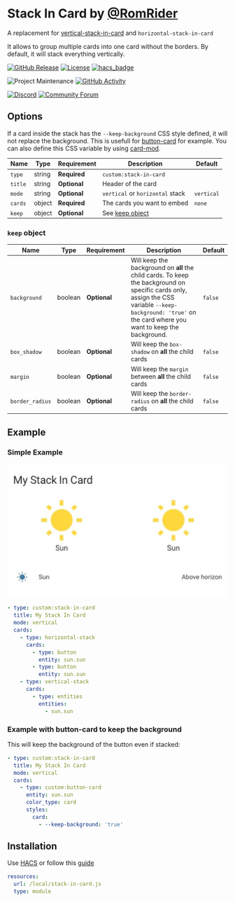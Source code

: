 # Stack In Card by [@RomRider](https://www.github.com/RomRider)

A replacement for [vertical-stack-in-card](https://github.com/ofekashery/vertical-stack-in-card) and `horizontal-stack-in-card`

It allows to group multiple cards into one card without the borders. By default, it will stack everything vertically.

[![GitHub Release][releases-shield]][releases]
[![License][license-shield]](LICENSE.md)
[![hacs_badge](https://img.shields.io/badge/HACS-Default-orange.svg?style=for-the-badge)](https://github.com/custom-components/hacs)

![Project Maintenance][maintenance-shield]
[![GitHub Activity][commits-shield]][commits]

[![Discord][discord-shield]][discord]
[![Community Forum][forum-shield]][forum]

## Options

If a card inside the stack has the `--keep-background` CSS style defined, it will not replace the background. This is usefull for [button-card](https://github.com/custom-cards/button-card) for example. You can also define this CSS variable by using [card-mod](https://github.com/thomasloven/lovelace-card-mod).

| Name | Type | Requirement | Description | Default |
| ---- | ---- | ----------- | ----------- | ------- |
| `type` | string  | **Required** | `custom:stack-in-card` | |
| `title` | string  | **Optional** | Header of the card | |
| `mode` | string  | **Optional** | `vertical` or `horizontal` stack | `vertical` |
| `cards` | object  | **Required** | The cards you want to embed | `none` |
| `keep` | object | **Optional** | See [keep object](#keep-object) | |

### `keep` object

| Name | Type | Requirement | Description | Default |
| ---- | ---- | ----------- | ----------- | ------- |
| `background` | boolean | **Optional** | Will keep the background on **all** the child cards. To keep the background on specific cards only, assign the CSS variable `--keep-background: 'true'` on the card where you want to keep the background.  | `false` |
| `box_shadow` | boolean | **Optional** | Will keep the `box-shadow` on **all** the child cards | `false` |
| `margin` | boolean | **Optional** | Will keep the `margin` between **all** the child cards | `false` |
| `border_radius` | boolean | **Optional** | Will keep the `border-radius` on **all** the child cards | `false` |

## Example

### Simple Example

![example](docs/Example.png)

```yaml
- type: custom:stack-in-card
  title: My Stack In Card
  mode: vertical
  cards:
    - type: horizontal-stack
      cards:
        - type: button
          entity: sun.sun
        - type: button
          entity: sun.sun
    - type: vertical-stack
      cards:
        - type: entities
          entities:
            - sun.sun
```

### Example with button-card to keep the background

This will keep the background of the button even if stacked:

```yaml
- type: custom:stack-in-card
  title: My Stack In Card
  mode: vertical
  cards:
    - type: custom:button-card
      entity: sun.sun
      color_type: card
      styles:
        card:
          - --keep-background: 'true'
```

## Installation

Use [HACS](https://hacs.xyz) or follow this [guide](https://github.com/thomasloven/hass-config/wiki/Lovelace-Plugins)

```yaml
resources:
  url: /local/stack-in-card.js
  type: module
```

[commits-shield]: https://img.shields.io/github/commit-activity/y/custom-cards/stack-in-card.svg?style=for-the-badge
[commits]: https://github.com/custom-cards/stack-in-card/commits/master
[devcontainer]: https://code.visualstudio.com/docs/remote/containers
[discord]: https://discord.gg/5e9yvq
[discord-shield]: https://img.shields.io/discord/330944238910963714.svg?style=for-the-badge
[forum-shield]: https://img.shields.io/badge/community-forum-brightgreen.svg?style=for-the-badge
[forum]: https://community.home-assistant.io/t/stack-in-card-drop-in-replacement-for-vertical-stack-in-card/180072
[license-shield]: https://img.shields.io/github/license/custom-cards/stack-in-card.svg?style=for-the-badge
[maintenance-shield]: https://img.shields.io/maintenance/yes/2020.svg?style=for-the-badge
[releases-shield]: https://img.shields.io/github/release/custom-cards/stack-in-card.svg?style=for-the-badge
[releases]: https://github.com/custom-cards/stack-in-card/releases
